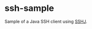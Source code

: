 ssh-sample
============

Sample of a Java SSH client using [SSHJ](https://github.com/hierynomus/sshj).

